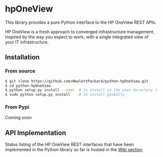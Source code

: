 hpOneView
=========

This library provides a pure Python interface to the HP OneView REST APIs.

HP OneView is a fresh approach to converged infrastructure management, inspired
by the way you expect to work, with a single integrated view of your IT
infrastructure.

Installation
------------

### From source

```bash
$ git clone https://github.com/HewlettPackard/python-hpOneView.git
$ cd python-hpOneView
$ python setup.py install --user  # to install in the user directory (~/.local)
$ sudo python setup.py install    # to install globally
```

### From Pypi

Coming soon


API Implementation
------------------

Status listing of the HP OneView REST interfaces that have been implemented in the Python library so far is hosted in the [Wiki section](https://github.com/HewlettPackard/python-hpOneView/wiki/API-Implementation) 
